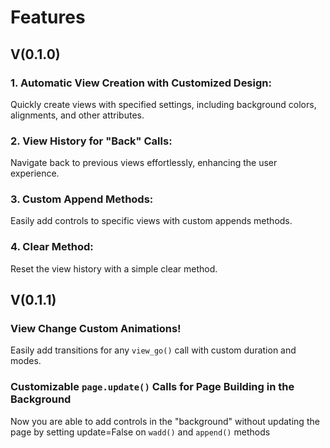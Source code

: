 # Features 

## V(0.1.0)

### 1. Automatic View Creation with Customized Design: 
Quickly create views with specified settings, including background colors, alignments, and other attributes.

### 2. View History for "Back" Calls: 
Navigate back to previous views effortlessly, enhancing the user experience.

### 3. Custom Append Methods: 
Easily add controls to specific views with custom appends methods.

### 4. Clear Method: 
Reset the view history with a simple clear method.

## V(0.1.1)

### View Change Custom Animations!
Easily add transitions for any `view_go()` call with custom duration and modes.

### Customizable `page.update()` Calls for Page Building in the Background
Now you are able to add controls in the "background" without updating the page by setting update=False on `wadd()` and `append()` methods
